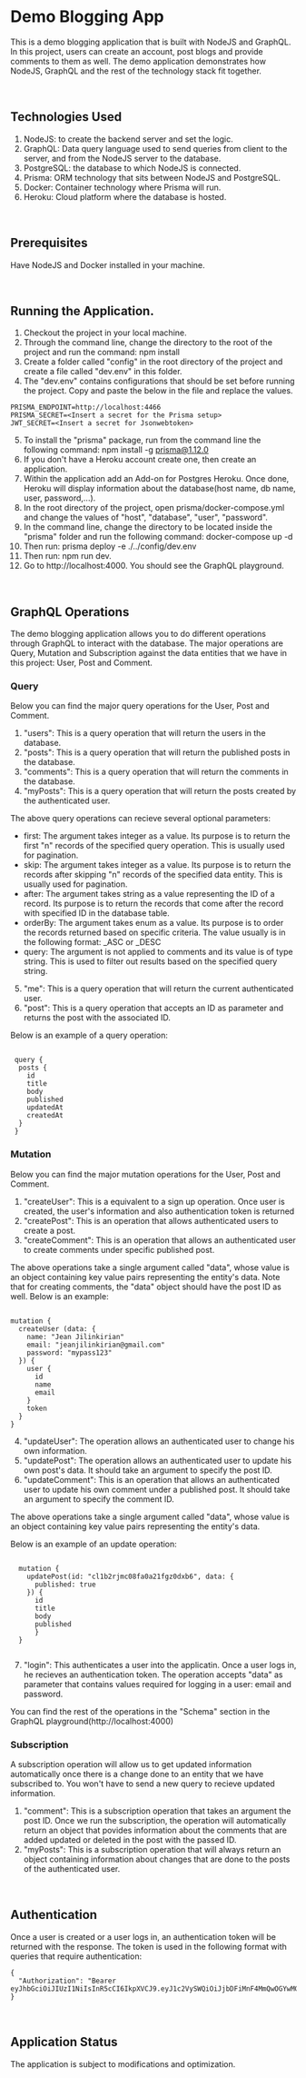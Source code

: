 # Demo Blogging App

This is a demo blogging application that is built with NodeJS and GraphQL. In this project, users can create an account, post blogs and provide comments to them as well.
The demo application demonstrates how NodeJS, GraphQL and the rest of the technology stack fit together.

&nbsp;

## Technologies Used

1. NodeJS: to create the backend server and set the logic.
2. GraphQL: Data query language used to send queries from client to the server, and from the NodeJS server to the database.
3. PostgreSQL: the database to which NodeJS is connected.
4. Prisma: ORM technology that sits between NodeJS and PostgreSQL.
5. Docker: Container technology where Prisma will run.
6. Heroku: Cloud platform where the database is hosted.

&nbsp;

## Prerequisites

Have NodeJS and Docker installed in your machine.

&nbsp;

## Running the Application.
1. Checkout the project in your local machine.
2. Through the command line, change the directory to the root of the project and run the command: npm install
3. Create a folder called "config" in the root directory of the project and create a file called "dev.env" in this folder.
4. The "dev.env" contains configurations that should be set before running the project. Copy and paste the below in the file and replace the values.
~~~
PRISMA_ENDPOINT=http://localhost:4466
PRISMA_SECRET=<Insert a secret for the Prisma setup>
JWT_SECRET=<Insert a secret for Jsonwebtoken>
~~~
5. To install the "prisma" package, run from the command line the following command: npm install -g prisma@1.12.0
6. If you don't have a Heroku account create one, then create an application.
7. Within the application add an Add-on for Postgres Heroku. Once done, Heroku will display information about the database(host name, db name, user, password,...).
8. In the root directory of the project, open prisma/docker-compose.yml and change the values of "host", "database", "user", "password".
9. In the command line, change the directory to be located inside the "prisma" folder and run the following command: docker-compose up -d
10. Then run: prisma deploy -e ./../config/dev.env
11. Then run: npm run dev.
12. Go to http://localhost:4000. You should see the GraphQL playground.

&nbsp;

## GraphQL Operations

The demo blogging application allows you to do different operations through GraphQL to interact with the database. The major operations are Query, Mutation and Subscription against the data entities that we have in this project: User, Post and Comment.

### Query
Below you can find the major query operations for the User, Post and Comment.

1. "users": This is a query operation that will return the users in the database.
2. "posts": This is a query operation that will return the published posts in the database.
3. "comments": This is a query operation that will return the comments in the database.
4. "myPosts": This is a query operation that will return the posts created by the authenticated user.

The above query operations can recieve several optional parameters:
- first: The argument takes integer as a value. Its purpose is to return the first "n" records of the specified query operation. This is usually used for pagination.
- skip: The argument takes integer as a value. Its purpose is to return the records after skipping "n" records of the specified data entity. This is usually used for pagination.
- after: The argument takes string as a value representing the ID of a record. Its purpose is to return the records that come after the record with specified ID in the database table.
- orderBy: The argument takes enum as a value. Its purpose is to order the records returned based on specific criteria. The value usually is in the following format: <field or column name>_ASC or <field or column name>_DESC 
- query: The argument is not applied to comments and its value is of type string. This is used to filter out results based on the specified query string.
  
5. "me": This is a query operation that will return the current authenticated user.
6. "post": This is a query operation that accepts an ID as parameter and returns the post with the associated ID.
  
Below is an example of a query operation:
  
~~~
  
 query {
  posts {
    id
    title
    body
    published
    updatedAt
    createdAt
  }
 }

~~~
  
  
### Mutation
Below you can find the major mutation operations for the User, Post and Comment.
  
1. "createUser": This is a equivalent to a sign up operation. Once user is created, the user's information and also authentication token is returned
2. "createPost": This is an operation that allows authenticated users to create a post.
3. "createComment": This is an operation that allows an authenticated user to create comments under specific published post.

The above operations take a single argument called "data", whose value is an object containing key value pairs representing the entity's data. Note that for creating comments, the "data" object should have the post ID as well.
Below is an example:
  
~~~
  
mutation {
  createUser (data: {
    name: "Jean Jilinkirian"
    email: "jeanjilinkirian@gmail.com"
    password: "mypass123"
  }) {
    user {
      id
      name
      email
    }
    token
  }
}

~~~
  
4. "updateUser": The operation allows an authenticated user to change his own information.
5. "updatePost": The operation allows an authenticated user to update his own post's data. It should take an argument to specify the post ID.
6. "updateComment": This is an operation that allows an authenticated user to update his own comment under a published post. It should take an argument to specify the comment ID.
  
The above operations take a single argument called "data", whose value is an object containing key value pairs representing the entity's data.

Below is an example of an update operation:

~~~
  
  mutation {
    updatePost(id: "cl1b2rjmc08fa0a21fgz0dxb6", data: {
      published: true
    }) {
      id
      title
      body
      published
      }
  }
  
~~~
  
7. "login": This authenticates a user into the applicatin. Once a user logs in, he recieves an authentication token. The operation accepts "data" as parameter that contains values required for logging in a user: email and password.
  
You can find the rest of the operations in the "Schema" section in the GraphQL playground(http://localhost:4000)

  
### Subscription
A subscription operation will allow us to get updated information automatically once there is a change done to an entity that we have subscribed to. You won't have to send a new query to recieve updated information.
  
1. "comment": This is a subscription operation that takes an argument the post ID. Once we run the subscription, the operation will automatically return an object that povides information about the comments that are added updated or deleted in the post with the passed ID.
2. "myPosts": This is a subscription operation that will always return an object containing information about changes that are done to the posts of the authenticated user.

  

&nbsp;
  
## Authentication
Once a user is created or a user logs in, an authentication token will be returned with the response. The token is used in the following format with queries that require authentication:
~~~
{
  "Authorization": "Bearer eyJhbGciOiJIUzI1NiIsInR5cCI6IkpXVCJ9.eyJ1c2VySWQiOiJjbDFiMnF4MmQwOGYwMGEyMXUyeTl6bXNhIiwiaWF0IjoxNjQ4NjIwNzgyfQ.faBwUUn4AiHVDURzcKYwuJkDxUs5zc1GwSqCpJFQ6LQ"
} 
~~~

&nbsp;
  
## Application Status
The application is subject to modifications and optimization.
  
 

